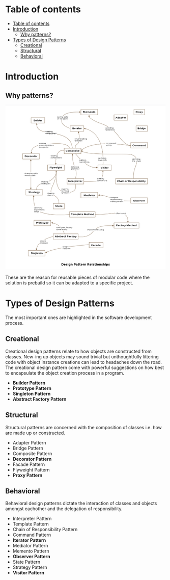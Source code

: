 # Table of contents 
- [Table of contents](#table-of-contents)
- [Introduction](#introduction)
  - [Why patterns?](#why-patterns)
- [Types of Design Patterns](#types-of-design-patterns)
  - [Creational](#creational)
  - [Structural](#structural)
  - [Behavioral](#behavioral)

# Introduction 

## Why patterns?

![Design Pattern Relationships](images/image.png)

These are the reason for reusable pieces of modular code where the solution is prebuild so it can be adapted to a specific project. 

# Types of Design Patterns 
The most important ones are highlighted in the software development process.

## Creational

Creational design patterns relate to how objects are constructed from classes. New-ing up objects may sound trivial but unthoughtfully littering code with object instance creations can lead to headaches down the road. The creational design pattern come with powerful suggestions on how best to encapsulate the object creation process in a program. 
- **Builder Pattern**
- **Prototype Pattern**
- **Singleton Pattern**
- **Abstract Factory Pattern**

## Structural

Structural patterns are concerned with the composition of classes i.e. how are made up or constructed.
- Adapter Pattern
- Bridge Pattern
- Composite Pattern
- **Decorator Pattern**
- Facade Pattern
- Flyweight Pattern
- **Proxy Pattern**

## Behavioral

Behavioral design patterns dictate the interaction of classes and objects amongst eachother and the delegation of responsibility. 
- Interpreter Pattern
- Template Pattern
- Chain of Responsibility Pattern 
- Command Pattern 
- **Iterator Pattern**
- Mediator Pattern 
- Memento Pattern 
- **Observer Pattern** 
- State Pattern 
- Strategy Pattern 
- **Visitor Pattern** 

